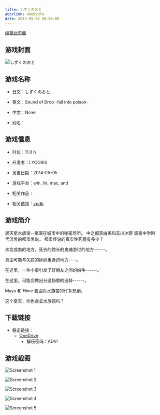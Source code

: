 ```yaml
---
title: しずくのおと
abbrlink: 49e990fe
date: 2014-05-05 00:00:00
---
```

[编辑此页面](https://github.com/ACG-3/ADV3-source/blob/main/source/_posts/games/%E3%81%97%E3%81%9A%E3%81%8F%E3%81%AE%E3%81%8A%E3%81%A8.md)

## 游戏封面

![しずくのおと](https://pan.timero.xyz/d/onedrive/img_lib_001/%E3%81%97%E3%81%9A%E3%81%8F%E3%81%AE%E3%81%8A%E3%81%A8_cover.avif)


## 游戏名称

- 日文：しずくのおと
- 英文：Sound of Drop -fall into poison-
- 中文：None

- 别名：


## 游戏信息

- 时长：11.0 h
- 开发者：LYCORIS
- 发售日期：2014-05-05
- 游戏平台：win, lin, mac, and
- 相关作品：

- 相关链接：[vndb](https://vndb.org/v15940)


## 游戏简介

满天星水族馆--坐落在城市中的秘密场所。
中之部真由美和玉川冰野
调查中学时代流传的都市传说。
都市传说的真实性究竟有多少？

水变成血的地方，死去的馆长的鬼魂游过的地方------。

真由可能与失踪的妹妹重逢的地方----。

在这里，一件小事引发了好朋友之间的纷争------。

在这里，可能会做出分道扬镳的选择------。

Mayu 和 Hime 要面对水族馆的许多悲剧。

这个夏天，你也会去水族馆吗？




## 下载链接

- 稳定链接：
    - [OneDrive](https://pan.timero.xyz/onedrive/adv_lib_001/%E3%81%97%E3%81%9A%E3%81%8F%E3%81%AE%E3%81%8A%E3%81%A8)
        - 解压密码：ADV!



## 游戏截图


![Screenshot 1](https://pan.timero.xyz/d/onedrive/img_lib_001/%E3%81%97%E3%81%9A%E3%81%8F%E3%81%AE%E3%81%8A%E3%81%A8_Screenshot_1.avif)

![Screenshot 2](https://pan.timero.xyz/d/onedrive/img_lib_001/%E3%81%97%E3%81%9A%E3%81%8F%E3%81%AE%E3%81%8A%E3%81%A8_Screenshot_2.avif)

![Screenshot 3](https://pan.timero.xyz/d/onedrive/img_lib_001/%E3%81%97%E3%81%9A%E3%81%8F%E3%81%AE%E3%81%8A%E3%81%A8_Screenshot_3.avif)

![Screenshot 4](https://pan.timero.xyz/d/onedrive/img_lib_001/%E3%81%97%E3%81%9A%E3%81%8F%E3%81%AE%E3%81%8A%E3%81%A8_Screenshot_4.avif)

![Screenshot 5](https://pan.timero.xyz/d/onedrive/img_lib_001/%E3%81%97%E3%81%9A%E3%81%8F%E3%81%AE%E3%81%8A%E3%81%A8_Screenshot_5.avif)

